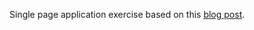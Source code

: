 Single page application exercise based on this [blog post](http://www.sheshbabu.com/posts/rust-wasm-yew-single-page-application/).
